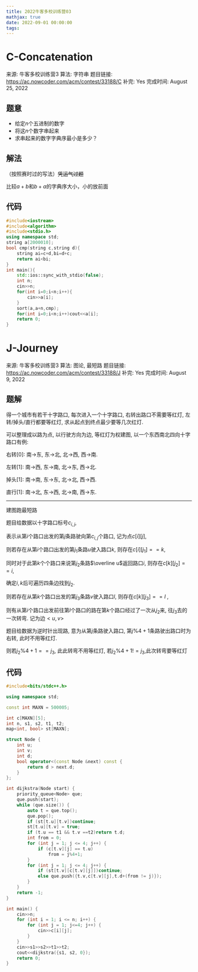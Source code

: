 ```yaml
---
title: 2022牛客多校训练营03
mathjax: true
date: 2022-09-01 00:00:00
tags:
---
```

# C-Concatenation

来源: 牛客多校训练营3
算法: 字符串
题目链接: https://ac.nowcoder.com/acm/contest/33188/C
补完: Yes
完成时间: August 25, 2022

## 题意

- 给定$n$个五进制的数字
- 将这$n$个数字串起来
- 求串起来的数字字典序最小是多少？

## 解法

（按照赛时过的写法）~~凭运气过题~~

比较$a+b$和$b+a$的字典序大小，小的放前面

## 代码

```cpp
#include<iostream>
#include<algorithm>
#include<stdio.h>
using namespace std;
string a[2000010];
bool cmp(string c,string d){
	string ai=c+d,bi=d+c;
	return ai<bi;
}
int main(){
	std::ios::sync_with_stdio(false);
	int n;
	cin>>n;
	for(int i=0;i<n;i++){
		cin>>a[i];
	}
	sort(a,a+n,cmp);
	for(int i=0;i<n;i++)cout<<a[i];
	return 0; 
}
```

# J-Journey

来源: 牛客多校训练营3
算法: 图论, 最短路
题目链接: https://ac.nowcoder.com/acm/contest/33188/J
补完: Yes
完成时间: August 9, 2022

## 题解

得一个城市有若干十字路口, 每次进入一个十字路口, 右转出路口不需要等红灯, 左转/掉头/直行都要等红灯, 求从起点到终点最少要等几次红灯.

可以整理成以路为点, 以行驶方向为边, 等红灯为权建图, 以一个东西南北四向十字路口有例:

右转[0]: 南→东, 东→北, 北→西, 西→南. 

左转[1]: 南→西, 东→南, 北→东, 西→北.

掉头[1]: 南→南, 东→东, 北→北, 西→西. 

直行[1]: 南→北, 东→西, 北→南, 西→东. 

---

建图跑最短路

题目给数据以十字路口标号$c_{i,j}$, 

表示从第$i$个路口出发的第$j$条路驶向第$c_{i,j}$个路口, 记为点$c[i][j]$, 

则若存在从第$i$个路口出发的第$j_1$条路$u$驶入路口$k$, 则存在$c[i][j_1]==k$, 

同时对于此第$k$个个路口来说第$j_2$条路$\overline u$返回路口$i$, 则存在$c[k][j_2] ==i$, 

确定$i,k$后可遍历四条边找到$j_2$. 

则若存在从第$k$个路口出发的第$j_3$条路$v$驶入路口$l$, 则存在$c[k][j_3] ==l$ , 

则有从第$i$个路口出发前往第$l$个路口的路在第$k$个路口经过了一次从$j_2$来, 往$j_3$去的一次转弯. 记为边$<u,v>$

题目给数据为逆时针出现路, 意为从第$j$条路驶入路口, 第$j\%4+1$条路驶出路口时为右转, 此时不用等红灯. 

则若$j_2\%4+1==j_3$, 此此转弯不用等红灯, 若$j_2\%4+1!=j_3$,此次转弯要等红灯

## 代码

```cpp
#include<bits/stdc++.h>

using namespace std;

const int MAXN = 500005;

int c[MAXN][5];
int n, s1, s2, t1, t2;
map<int, bool> st[MAXN];

struct Node {
    int u;
    int v;
    int d;
    bool operator<(const Node &next) const {
        return d > next.d;
    }
};

int dijkstra(Node start) {
    priority_queue<Node> que;
    que.push(start);
    while (que.size()) {
        auto t = que.top();
        que.pop();
        if (st[t.u][t.v])continue;
        st[t.u][t.v] = true;
        if (t.u == t1 && t.v ==t2)return t.d;
        int from = 0;
        for (int j = 1; j <= 4; j++) {
            if (c[t.v][j] == t.u)
                from = j%4+1;
        }
        for (int j = 1; j <= 4; j++) {
            if (st[t.v][c[t.v][j]])continue;
            else que.push({t.v,c[t.v][j],t.d+(from != j)});
        }
    }
    return -1;
}

int main() {
    cin>>n;
    for (int i = 1; i <= n; i++) {
        for (int j = 1; j<=4; j++) {
            cin>>c[i][j];
        }
    }
    cin>>s1>>s2>>t1>>t2;
    cout<<dijkstra({s1, s2, 0});
    return 0;
}
```
